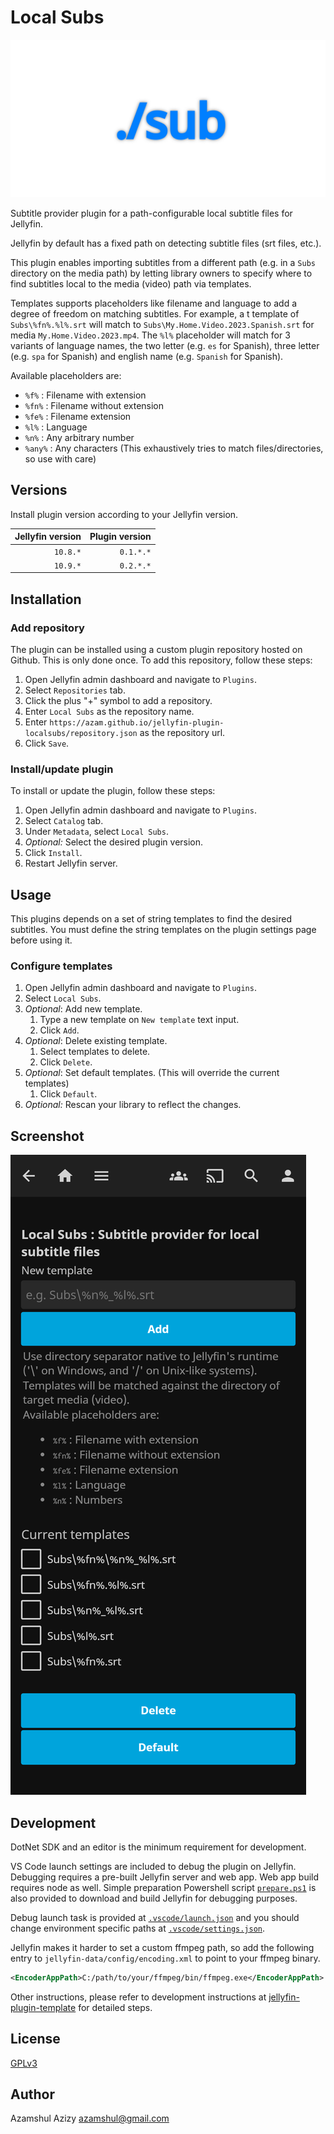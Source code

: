 # Local Subs

![](Icon.png)

Subtitle provider plugin for a path-configurable local subtitle files for Jellyfin.

Jellyfin by default has a fixed path on detecting subtitle files (srt files, etc.).

This plugin enables importing subtitles from a different path (e.g. in a `Subs` directory on the media path) by letting library owners to specify where to find subtitles local to the media (video) path via templates.

Templates supports placeholders like filename and language to add a degree of freedom on matching subtitles. For example, a t template of `Subs\%fn%.%l%.srt` will match to `Subs\My.Home.Video.2023.Spanish.srt` for media `My.Home.Video.2023.mp4`. The `%l%` placeholder will match for 3 variants of language names, the two letter (e.g. `es` for Spanish), three letter (e.g. `spa` for Spanish) and english name (e.g. `Spanish` for Spanish).

Available placeholders are:

-   `%f%` : Filename with extension
-   `%fn%` : Filename without extension
-   `%fe%` : Filename extension
-   `%l%` : Language
-   `%n%` : Any arbitrary number
-   `%any%` : Any characters (This exhaustively tries to match files/directories, so use with care)

## Versions

Install plugin version according to your Jellyfin version.

| Jellyfin version | Plugin version |
| ---------------: | -------------: |
|         `10.8.*` |      `0.1.*.*` |
|         `10.9.*` |      `0.2.*.*` |

## Installation

### Add repository

The plugin can be installed using a custom plugin repository hosted on Github. This is only done once. To add this repository, follow these steps:

1. Open Jellyfin admin dashboard and navigate to `Plugins`.
2. Select `Repositories` tab.
3. Click the plus "+" symbol to add a repository.
4. Enter `Local Subs` as the repository name.
5. Enter `https://azam.github.io/jellyfin-plugin-localsubs/repository.json` as the repository url.
6. Click `Save`.

### Install/update plugin

To install or update the plugin, follow these steps:

1. Open Jellyfin admin dashboard and navigate to `Plugins`.
2. Select `Catalog` tab.
3. Under `Metadata`, select `Local Subs`.
4. _Optional:_ Select the desired plugin version.
5. Click `Install`.
6. Restart Jellyfin server.

## Usage

This plugins depends on a set of string templates to find the desired subtitles. You must define the string templates on the plugin settings page before using it.

### Configure templates

1. Open Jellyfin admin dashboard and navigate to `Plugins`.
2. Select `Local Subs`.
3. _Optional_: Add new template.
    1. Type a new template on `New template` text input.
    2. Click `Add`.
4. _Optional_: Delete existing template.
    1. Select templates to delete.
    2. Click `Delete`.
5. _Optional_: Set default templates. (This will override the current templates)
    1. Click `Default`.
6. _Optional:_ Rescan your library to reflect the changes.

## Screenshot

![Screenshot](settings.png)

## Development

DotNet SDK and an editor is the minimum requirement for development.

VS Code launch settings are included to debug the plugin on Jellyfin. Debugging requires a pre-built Jellyfin server and web app. Web app build requires node as well. Simple preparation Powershell script [`prepare.ps1`](prepare.ps1) is also provided to download and build Jellyfin for debugging purposes.

Debug launch task is provided at [`.vscode/launch.json`](.vscode/launch.json) and you should change environment specific paths at [`.vscode/settings.json`](.vscode/settings.json).

Jellyfin makes it harder to set a custom ffmpeg path, so add the following entry to `jellyfin-data/config/encoding.xml` to point to your ffmpeg binary.
```xml
<EncoderAppPath>C:/path/to/your/ffmpeg/bin/ffmpeg.exe</EncoderAppPath>
```

Other instructions, please refer to development instructions at [jellyfin-plugin-template](https://github.com/jellyfin/jellyfin-plugin-template) for detailed steps.

## License

[GPLv3](LICENSE)

## Author

Azamshul Azizy <azamshul@gmail.com>
